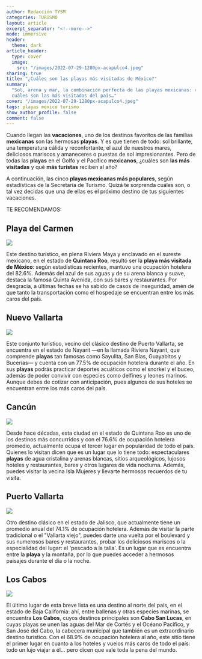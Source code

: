 ```yaml
---
author: Redacción TYSM
categories: TURISMO
layout: article
excerpt_separator: "<!--more-->"
mode: immersive
header:
  theme: dark
article_header:
  type: cover
  image:
    src: "/images/2022-07-29-1280px-acapulco4.jpeg"
sharing: true
title: "¿Cuáles son las playas más visitadas de México?"
summary:
  "Sol, arena y mar, la combinación perfecta de las playas mexicanas: conoce
  cuáles son las más visitadas del país…"
cover: "/images/2022-07-29-1280px-acapulco4.jpeg"
tags: playas mexico turismo
show_author_profile: false
comment: false
---
```


Cuando llegan las **vacaciones**, uno de los destinos favoritos de las familias **mexicanas** son las hermosas **playas**. Y es que tienen de todo: sol brillante, una temperatura cálida y reconfortante, el azul de nuestros mares, deliciosos mariscos y amaneceres o puestas de sol impresionantes. Pero de todas las **playas** en el Golfo y el Pacífico **mexicanos**, ¿cuáles son **las más visitadas** y qué **más turistas** reciben al año?

A continuación, las cinco **playas mexicanas más populares**, según estadísticas de la Secretaría de Turismo. Quizá te sorprenda cuáles son, o tal vez decidas que una de ellas es el próximo destino de tus siguientes vacaciones.

TE RECOMENDAMOS:

## Playa del Carmen

![](https://upload.wikimedia.org/wikipedia/commons/thumb/7/74/Playa-del-carmen-beach.jpg/1024px-Playa-del-carmen-beach.jpg)

Este destino turístico, en plena Riviera Maya y enclavado en el sureste mexicano, en el estado de **Quintana Roo**, resultó ser la **playa más visitada** **de México**: según estadísticas recientes, mantuvo una ocupación hotelera del 82.6%. Además del azul de sus aguas y de su arena blanca y suave, destaca la famosa Quinta Avenida, con sus bares y restaurantes. Por desgracia, a últimas fechas se ha sabido de casos de inseguridad, amén de que tanto la transportación como el hospedaje se encuentran entre los más caros del país.

## Nuevo Vallarta

![](https://upload.wikimedia.org/wikipedia/commons/thumb/6/61/Nuevo_Vallarta_2.JPG/1024px-Nuevo_Vallarta_2.JPG)

Este conjunto turístico, vecino del clásico destino de Puerto Vallarta, se encuentra en el estado de Nayarit —en la llamada Riviera Nayarit, que comprende **playas** tan famosas como Sayulita, San Blas, Guayabitos y Bucerías— y cuenta con un 77.5% de ocupación hotelera durante el año. En sus **playas** podrás practicar deportes acuáticos como el snorkel y el buceo, además de poder convivir con especies como delfines y leones marinos. Aunque debes de cotizar con anticipación, pues algunos de sus hoteles se encuentran entre los más caros del país.

## Cancún

![](https://upload.wikimedia.org/wikipedia/commons/thumb/1/1f/Hotel_Zone_in_Cancun%2C_Mexico.jpg/1024px-Hotel_Zone_in_Cancun%2C_Mexico.jpg)

Desde hace décadas, esta ciudad en el estado de Quintana Roo es uno de los destinos más concurridos y con el 76.6% de ocupación hotelera promedio, actualmente ocupa el tercer lugar en popularidad de todo el país. Quienes lo visitan dicen que es un lugar que lo tiene todo: espectaculares **playas** de agua cristalina y arenas blancas, sitios arqueológicos, lujosos hoteles y restaurantes, bares y otros lugares de vida nocturna. Además, puedes visitar la vecina Isla Mujeres y llevarte hermosos recuerdos de tu visita.

## Puerto Vallarta

![](https://upload.wikimedia.org/wikipedia/commons/thumb/e/ec/Puerto_Vallarta%2C_Mexico%2C_2021_-_44.jpg/1024px-Puerto_Vallarta%2C_Mexico%2C_2021_-_44.jpg)

Otro destino clásico en el estado de Jalisco, que actualmente tiene un promedio anual del 74.1% de ocupación hotelera. Además de visitar la parte tradicional o el "Vallarta viejo", puedes darte una vuelta por el boulevard y sus numerosos bares y restaurantes, probar los deliciosos mariscos o la especialidad del lugar: el 'pescado a la talla'. Es un lugar que es encuentra entre la **playa** y la montaña, por lo que puedes acceder a hermosos paisajes durante el día o la noche.

## Los Cabos

![](https://upload.wikimedia.org/wikipedia/commons/thumb/2/26/Arco_de_Los_Cabos%2C_BCS.JPG/1024px-Arco_de_Los_Cabos%2C_BCS.JPG)

El último lugar de esta breve lista es una destino al norte del país, en el estado de Baja California: ahí, entre ballenas y otras especies marinas, se encuentra **Los Cabos**, cuyos destinos principales son **Cabo San Lucas**, en cuyas playas se unen las aguas del Mar de Cortés y el Océano Pacífico, y San José del Cabo, la cabecera municipal que también es un extraordinario destino turístico. Con el 68.9% de ocupación hotelera al año, este sitio tiene el primer lugar en cuanto a los hoteles y vuelos más caros de todo el país: todo un lujo viajar a él… pero dicen que vale toda la pena del mundo.
